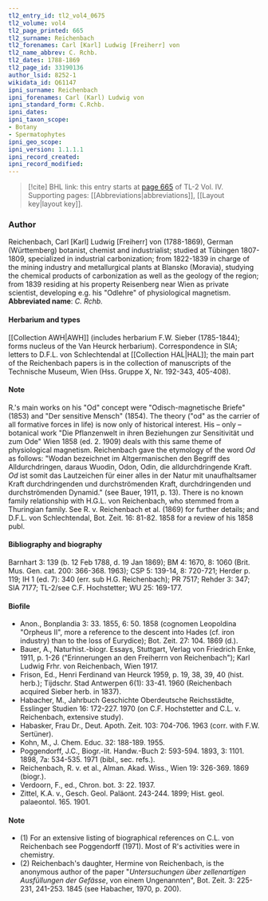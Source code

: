 ```yaml
---
tl2_entry_id: tl2_vol4_0675
tl2_volume: vol4
tl2_page_printed: 665
tl2_surname: Reichenbach
tl2_forenames: Carl [Karl] Ludwig [Freiherr] von
tl2_name_abbrev: C. Rchb.
tl2_dates: 1788-1869
tl2_page_id: 33190136
author_lsid: 8252-1
wikidata_id: Q61147
ipni_surname: Reichenbach
ipni_forenames: Carl (Karl) Ludwig von
ipni_standard_form: C.Rchb.
ipni_dates: 
ipni_taxon_scope: 
- Botany
- Spermatophytes
ipni_geo_scope: 
ipni_version: 1.1.1.1
ipni_record_created: 
ipni_record_modified:
---
```



> [!cite] BHL link: this entry starts at [page 665](https://www.biodiversitylibrary.org/page/33190136) of TL-2 Vol. IV.
> Supporting pages: [[Abbreviations|abbreviations]], [[Layout key|layout key]].

### Author

Reichenbach, Carl \[Karl\] Ludwig \[Freiherr\] von (1788-1869), German (Württemberg) botanist, chemist and industrialist; studied at Tübingen 1807-1809, specialized in industrial carbonization; from 1822-1839 in charge of the mining industry and metallurgical plants at Blansko (Moravia), studying the chemical products of carbonization as well as the geology of the region; from 1839 residing at his property Reisenberg near Wien as private scientist, developing e.g. his "Odlehre" of physiological magnetism. 
**Abbreviated name**: *C. Rchb.*

#### Herbarium and types

[[Collection AWH|AWH]] (includes herbarium F.W. Sieber (1785-1844); forms nucleus of the Van Heurck herbarium). Correspondence in SIA; letters to D.F.L. von Schlechtendal at [[Collection HAL|HAL]]; the main part of the Reichenbach papers is in the collection of manuscripts of the Technische Museum, Wien (Hss. Gruppe X, Nr. 192-343, 405-408).

#### Note

R.'s main works on his "Od" concept were "Odisch-magnetische Briefe" (1853) and "Der sensitive Mensch" (1854). The theory ("od" as the carrier of all formative forces in life) is now only of historical interest. His – only – botanical work "Die Pflanzenwelt in ihren Beziehungen zur Sensitivität und zum Ode" Wien 1858 (ed. 2. 1909) deals with this same theme of physiological magnetism. Reichenbach gave the etymology of the word *Od* as follows: "Wodan bezeichnet im Altgermanischen den Begriff des Alldurchdringen, daraus Wuodin, Odon, Odin, die alldurchdringende Kraft. *Od* ist somit das Lautzeichen für einer alles in der Natur mit unaufhaltsamer Kraft durchdringenden und durchströmenden Kraft, durchdringenden und durchströmenden Dynamid." (see Bauer, 1911, p. 13). There is no known family relationship with H.G.L. von Reichenbach, who stemmed from a Thuringian family. See R. v. Reichenbach et al. (1869) for further details; and D.F.L. von Schlechtendal, Bot. Zeit. 16: 81-82. 1858 for a review of his 1858 publ.

#### Bibliography and biography

Barnhart 3: 139 (b. 12 Feb 1788, d. 19 Jan 1869); BM 4: 1670, 8: 1060 (Brit. Mus. Gen. cat. 200: 366-368. 1963); CSP 5: 139-14, 8: 720-721; Herder p. 119; IH 1 (ed. 7): 340 (err. sub H.G. Reichenbach); PR 7517; Rehder 3: 347; SIA 7177; TL-2/see C.F. Hochstetter; WU 25: 169-177.

#### Biofile

- Anon., Bonplandia 3: 33. 1855, 6: 50. 1858 (cognomen Leopoldina "Orpheus II", more a reference to the descent into Hades (cf. iron industry) than to the loss of Eurydice); Bot. Zeit. 27: 104. 1869 (d.).
- Bauer, A., Naturhist.-biogr. Essays, Stuttgart, Verlag von Friedrich Enke, 1911, p. 1-26 ("Erinnerungen an den Freiherrn von Reichenbach"); Karl Ludwig Frhr. von Reichenbach, Wien 1917.
- Frison, Ed., Henri Ferdinand van Heurck 1959, p. 19, 38, 39, 40 (hist. herb.); Tijdschr. Stad Antwerpen 6(1): 33-41. 1960 (Reichenbach acquired Sieber herb. in 1837).
- Habacher, M., Jahrbuch Geschichte Oberdeutsche Reichsstädte, Esslinger Studien 16: 172-227. 1970 (on C.F. Hochstetter and C.L. v. Reichenbach, extensive study).
- Habasker, Frau Dr., Deut. Apoth. Zeit. 103: 704-706. 1963 (corr. with F.W. Sertüner).
- Kohn, M., J. Chem. Educ. 32: 188-189. 1955.
- Poggendorff, J.C., Biogr.-lit. Handw.-Buch 2: 593-594. 1893, 3: 1101. 1898, 7a: 534-535. 1971 (bibl., sec. refs.).
- Reichenbach, R. v. et al., Alman. Akad. Wiss., Wien 19: 326-369. 1869 (biogr.).
- Verdoorn, F., ed., Chron. bot. 3: 22. 1937.
- Zittel, K.A. v., Gesch. Geol. Paläont. 243-244. 1899; Hist. geol. palaeontol. 165. 1901.

#### Note

- (1) For an extensive listing of biographical references on C.L. von Reichenbach see Poggendorff (1971). Most of R's activities were in chemistry.
- (2) Reichenbach's daughter, Hermine von Reichenbach, is the anonymous author of the paper "*Untersuchungen über zellenartigen Ausfüllungen der Gefässe*, von einem Ungenannten", Bot. Zeit. 3: 225-231, 241-253. 1845 (see Habacher, 1970, p. 200).

